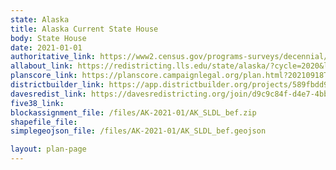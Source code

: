 ```yaml
---
state: Alaska
title: Alaska Current State House
body: State House
date: 2021-01-01
authoritative_link: https://www2.census.gov/programs-surveys/decennial/2020/data/01-Redistricting_File--PL_94-171/
allabout_link: https://redistricting.lls.edu/state/alaska/?cycle=2020&level=State%20Upper&startdate=
planscore_link: https://planscore.campaignlegal.org/plan.html?20210918T215637.993082732Z
districtbuilder_link: https://app.districtbuilder.org/projects/589fbdd9-3150-42a4-b2d9-ce331fcf1b03
davesredist_link: https://davesredistricting.org/join/d9c9c84f-d4e7-4bb1-aaf0-10cce36017d2
five38_link:
blockassignment_file: /files/AK-2021-01/AK_SLDL_bef.zip
shapefile_file:
simplegeojson_file: /files/AK-2021-01/AK_SLDL_bef.geojson

layout: plan-page
---
```

